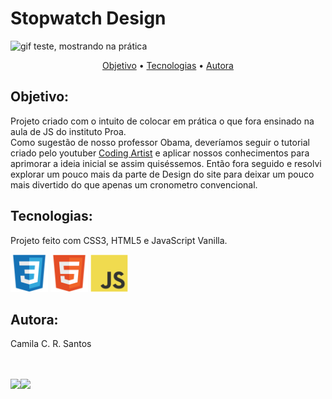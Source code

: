 # Stopwatch Design

<img src="assets/test.gif" alt="gif teste, mostrando na prática">
<p align="center">
 <a href="#objetivo">Objetivo</a> • 
 <a href="#tecnologias">Tecnologias</a> • 
 <a href="#autora">Autora</a>
</p>
<h2 id="objetivo">Objetivo:</h2>
<p>
Projeto criado com o intuito de colocar em prática o que fora ensinado na aula de JS do instituto Proa. <br>
 Como sugestão de nosso professor Obama, deveríamos seguir o tutorial criado pelo youtuber <a href="https://www.youtube.com/channel/UC15exV5s79D_aYGADudlwpQ">Coding Artist</a> e aplicar nossos conhecimentos para aprimorar a ideia inicial se assim quiséssemos. Então fora seguido e resolvi explorar um pouco mais da parte de Design do site para deixar um pouco mais divertido do que apenas um cronometro convencional.
</p>
<h2 id="tecnologias">Tecnologias:</h2>
<p>
Projeto feito com CSS3, HTML5 e JavaScript Vanilla.
</p>
<img alt="CSS" src="https://github.com/devicons/devicon/raw/master/icons/css3/css3-original.svg" width="60" height="60"  /> <img alt="HTML" src="https://github.com/devicons/devicon/raw/master/icons/html5/html5-original.svg" width="60" height="60" />
<img alt="JS" src="https://github.com/devicons/devicon/raw/master/icons/javascript/javascript-original.svg"  width="60" height="60"  />
<h2 id="autora">Autora:</h2>
<p>
Camila C. R. Santos
</p>
<br><br>
<img src="https://img.shields.io/github/stars/Cameasy/Stopwatch-design"><img src="https://img.shields.io/github/watchers/Cameasy/Stopwatch-design">
